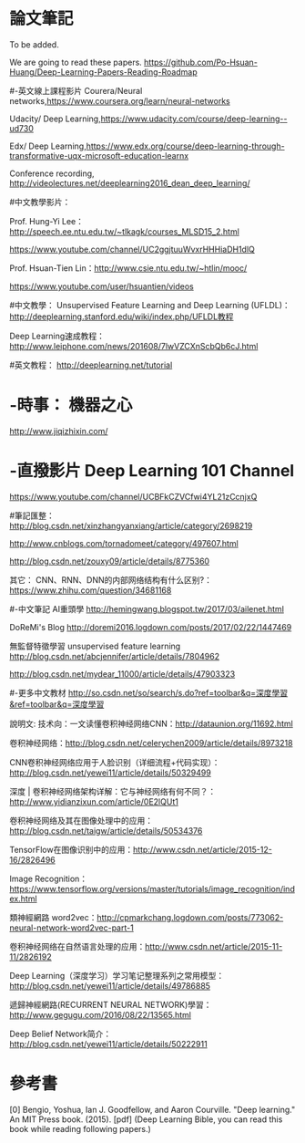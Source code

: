 
# 論文筆記

To be added.

We are going to read these papers.
https://github.com/Po-Hsuan-Huang/Deep-Learning-Papers-Reading-Roadmap

 
#-英文線上課程影片 
Courera/Neural networks,https://www.coursera.org/learn/neural-networks

Udacity/ Deep Learning,https://www.udacity.com/course/deep-learning--ud730

Edx/ Deep Learning,https://www.edx.org/course/deep-learning-through-transformative-uqx-microsoft-education-learnx

Conference recording, http://videolectures.net/deeplearning2016_dean_deep_learning/

#中文教學影片：

Prof. Hung-Yi Lee：http://speech.ee.ntu.edu.tw/~tlkagk/courses_MLSD15_2.html

https://www.youtube.com/channel/UC2ggjtuuWvxrHHHiaDH1dlQ

Prof. Hsuan-Tien Lin：http://www.csie.ntu.edu.tw/~htlin/mooc/

https://www.youtube.com/user/hsuantien/videos

#中文教學：
Unsupervised Feature Learning and Deep Learning (UFLDL)：http://deeplearning.stanford.edu/wiki/index.php/UFLDL教程

Deep Learning速成教程：http://www.leiphone.com/news/201608/7lwVZCXnScbQb6cJ.html


#英文教程：
http://deeplearning.net/tutorial


# -時事： 機器之心
http://www.jiqizhixin.com/

# -直撥影片 Deep Learning 101 Channel
 https://www.youtube.com/channel/UCBFkCZVCfwi4YL21zCcnjxQ
 
#筆記匯整：
http://blog.csdn.net/xinzhangyanxiang/article/category/2698219

http://www.cnblogs.com/tornadomeet/category/497607.html

http://blog.csdn.net/zouxy09/article/details/8775360

其它：
CNN、RNN、DNN的内部网络结构有什么区别?：https://www.zhihu.com/question/34681168

#-中文筆記 
AI重頭學
http://hemingwang.blogspot.tw/2017/03/ailenet.html

DoReMi's Blog
http://doremi2016.logdown.com/posts/2017/02/22/1447469

無監督特徵學習 unsupervised feature learning
http://blog.csdn.net/abcjennifer/article/details/7804962

http://blog.csdn.net/mydear_11000/article/details/47903323


#-更多中文教材 
http://so.csdn.net/so/search/s.do?ref=toolbar&q=深度學習&ref=toolbar&q=深度學習


說明文:
技术向：一文读懂卷积神经网络CNN：http://dataunion.org/11692.html

卷积神经网络：http://blog.csdn.net/celerychen2009/article/details/8973218

CNN卷积神经网络应用于人脸识别（详细流程+代码实现）：http://blog.csdn.net/yewei11/article/details/50329499

深度 | 卷积神经网络架构详解：它与神经网络有何不同？：http://www.yidianzixun.com/article/0E2lQUt1

卷积神经网络及其在图像处理中的应用：http://blog.csdn.net/taigw/article/details/50534376

TensorFlow在图像识别中的应用：http://www.csdn.net/article/2015-12-16/2826496

Image Recognition：https://www.tensorflow.org/versions/master/tutorials/image_recognition/index.html

類神經網路 word2vec：http://cpmarkchang.logdown.com/posts/773062-neural-network-word2vec-part-1

卷积神经网络在自然语言处理的应用：http://www.csdn.net/article/2015-11-11/2826192

Deep Learning（深度学习）学习笔记整理系列之常用模型：http://blog.csdn.net/yewei11/article/details/49786885

遞歸神經網路(RECURRENT NEURAL NETWORK)學習：http://www.gegugu.com/2016/08/22/13565.html

Deep Belief Network简介：http://blog.csdn.net/yewei11/article/details/50222911



# 參考書
[0] Bengio, Yoshua, Ian J. Goodfellow, and Aaron Courville. "Deep learning." An MIT Press book. (2015). [pdf] (Deep Learning Bible, you can read this book while reading following papers.)
